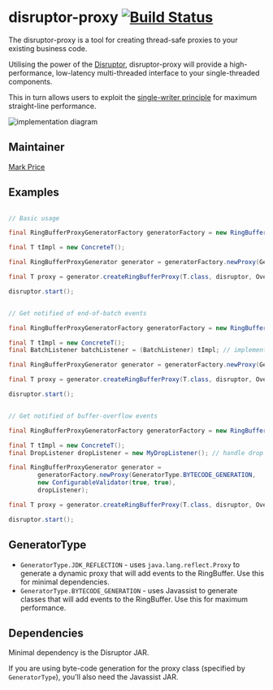 disruptor-proxy       [![Build Status](https://travis-ci.org/LMAX-Exchange/disruptor-proxy.svg)](https://travis-ci.org/LMAX-Exchange/disruptor-proxy)
===============

The disruptor-proxy is a tool for creating thread-safe proxies to your existing business code.

Utilising the power of the [Disruptor](https://github.com/LMAX-Exchange/disruptor),
disruptor-proxy will provide a high-performance, low-latency multi-threaded interface
to your single-threaded components.

This in turn allows users to exploit the
[single-writer principle](http://mechanical-sympathy.blogspot.co.uk/2011/09/single-writer-principle.html)
for maximum straight-line performance.



![implementation diagram](https://raw.githubusercontent.com/LMAX-Exchange/disruptor-proxy/master/doc/DisruptorProxy.jpg)

Maintainer
----------

[Mark Price](https://github.com/epickrram)

Examples
--------

```java

// Basic usage

final RingBufferProxyGeneratorFactory generatorFactory = new RingBufferProxyGeneratorFactory();

final T tImpl = new ConcreteT();

final RingBufferProxyGenerator generator = generatorFactory.newProxy(GeneratorType.BYTECODE_GENERATION);

final T proxy = generator.createRingBufferProxy(T.class, disruptor, OverflowStrategy.DROP, tImpl);

disruptor.start();
```



```java

// Get notified of end-of-batch events

final RingBufferProxyGeneratorFactory generatorFactory = new RingBufferProxyGeneratorFactory();

final T tImpl = new ConcreteT();
final BatchListener batchListener = (BatchListener) tImpl; // implement BatchListener in your component

final RingBufferProxyGenerator generator = generatorFactory.newProxy(GeneratorType.BYTECODE_GENERATION);

final T proxy = generator.createRingBufferProxy(T.class, disruptor, OverflowStrategy.DROP, tImpl);

disruptor.start();
```



```java

// Get notified of buffer-overflow events

final RingBufferProxyGeneratorFactory generatorFactory = new RingBufferProxyGeneratorFactory();

final T tImpl = new ConcreteT();
final DropListener dropListener = new MyDropListener(); // handle drop events

final RingBufferProxyGenerator generator =
        generatorFactory.newProxy(GeneratorType.BYTECODE_GENERATION,
        new ConfigurableValidator(true, true),
        dropListener);

final T proxy = generator.createRingBufferProxy(T.class, disruptor, OverflowStrategy.DROP, tImpl);

disruptor.start();
```


GeneratorType
-------------

* `GeneratorType.JDK_REFLECTION` - uses `java.lang.reflect.Proxy` to generate a dynamic proxy that will add events to the RingBuffer. Use this for minimal dependencies.
* `GeneratorType.BYTECODE_GENERATION` - uses Javassist to generate classes that will add events to the RingBuffer. Use this for maximum performance.


Dependencies
------------

Minimal dependency is the Disruptor JAR. 

If you are using byte-code generation for the proxy class (specified by `GeneratorType`), you'll also need the Javassist JAR.
